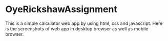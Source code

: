 # OyeRickshawAssignment

This is a simple calculator web app by using html, css and javascript.
Here is the screenshots of web app in desktop browser as well as mobile browser.


